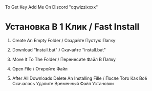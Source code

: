 To Get Key Add Me On Discord
"qqwizzixxxx"

# Установка В 1 Клик / Fast Install

1. Create An Empty Folder / Создайте Пустую Папку

2. Download "Install.bat" / Скачайте "Install.bat"

3. Move It To The Folder / Перенесите Файл В Папку

4. Open File / Откройте Файл

5. After All Downloads Delete An Installing Fille / После Того Как Всё Скачалось Удалите Временный Файл Установки
